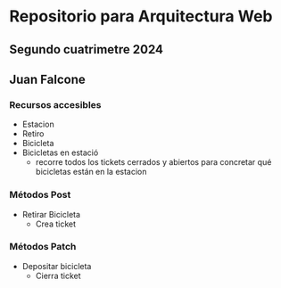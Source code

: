 # Repositorio para Arquitectura Web
## Segundo cuatrimetre 2024
## Juan Falcone
### Recursos accesibles
- Estacion
- Retiro
- Bicicleta
- Bicicletas en estació
  - recorre todos los tickets cerrados y abiertos para concretar qué bicicletas están en la estacion
### Métodos Post
- Retirar Bicicleta
  - Crea ticket
### Métodos Patch
- Depositar bicicleta
  - Cierra ticket
